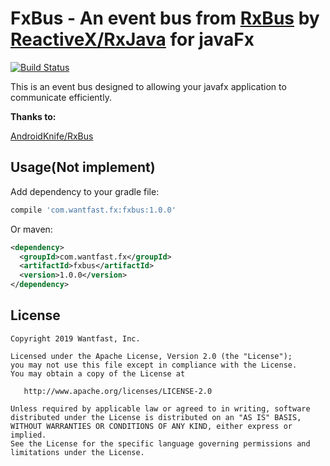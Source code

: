 FxBus - An event bus from [RxBus](https://github.com/AndroidKnife/RxBus) by [ReactiveX/RxJava](https://github.com/ReactiveX/RxJava) for javaFx
=============================

[![Build Status](https://travis-ci.org/weix/FxBus.svg?branch=master)](https://travis-ci.org/weix/FxBus)


This is an event bus designed to allowing your javafx application to communicate efficiently.


**Thanks to:**

[AndroidKnife/RxBus](https://github.com/AndroidKnife/RxBus)


Usage(Not implement)
--------

Add dependency to your gradle file:
```groovy
compile 'com.wantfast.fx:fxbus:1.0.0'
```
Or maven:
``` xml
<dependency>
  <groupId>com.wantfast.fx</groupId>
  <artifactId>fxbus</artifactId>
  <version>1.0.0</version>
</dependency>
```

License
--------

    Copyright 2019 Wantfast, Inc.

    Licensed under the Apache License, Version 2.0 (the "License");
    you may not use this file except in compliance with the License.
    You may obtain a copy of the License at

       http://www.apache.org/licenses/LICENSE-2.0

    Unless required by applicable law or agreed to in writing, software
    distributed under the License is distributed on an "AS IS" BASIS,
    WITHOUT WARRANTIES OR CONDITIONS OF ANY KIND, either express or implied.
    See the License for the specific language governing permissions and
    limitations under the License.
